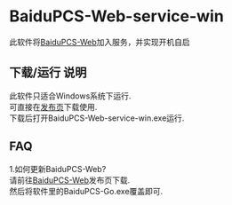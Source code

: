 # BaiduPCS-Web-service-win
此软件将[BaiduPCS-Web](https://github.com/liuzhuoling2011/baidupcs-web)加入服务，并实现开机自启

## 下载/运行 说明
此软件只适合Windows系统下运行.  
可直接在[发布页](https://github.com/JamesHoi/BaiduPCS-service-win/releases)下载使用.  
下载后打开BaiduPCS-Web-service-win.exe运行.  

## FAQ
1.如何更新BaiduPCS-Web?  
请前往[BaiduPCS-Web](https://github.com/liuzhuoling2011/baidupcs-web/releases)发布页下载.  
然后将软件里的BaiduPCS-Go.exe覆盖即可.
